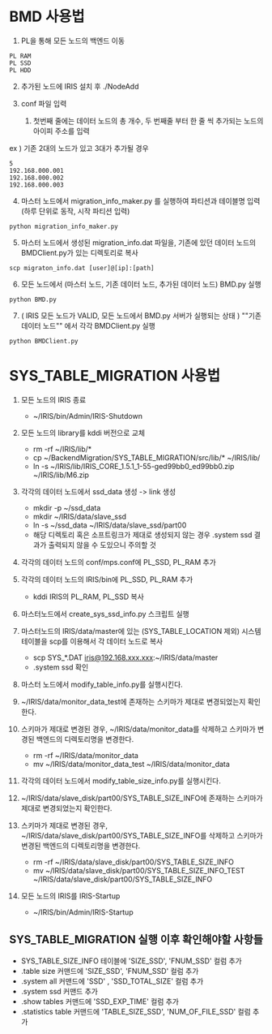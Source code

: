 # BMD 사용법

1. PL을 통해 모든 노드의 백엔드 이동
```
PL RAM
PL SSD
PL HDD
```
2. 추가된 노드에 IRIS 설치 후 ./NodeAdd

3. conf 파일 입력 
    1. 첫번째 줄에는 데이터 노드의 총 개수, 두 번째줄 부터 한 줄 씩 추가되는 노드의 아이피 주소를 입력
    

ex )  기존 2대의 노드가 있고 3대가 추가될 경우

```
5
192.168.000.001
192.168.000.002
192.168.000.003
```

4. 마스터 노드에서 migration_info_maker.py 를 실행하여 파티션과 테이블명 입력 (하루 단위로 동작, 시작 파티션 입력)
```
python migration_info_maker.py
```
5. 마스터 노드에서 생성된 migration_info.dat 파일을, 기존에 있던 데이터 노드의 BMDClient.py가 있는 디렉토리로 복사
```
scp migraton_info.dat [user]@[ip]:[path]
```
6. 모든 노드에서 (마스터 노드, 기존 데이터 노드, 추가된 데이터 노드) BMD.py 실행 
```
python BMD.py
```
7.  ( IRIS 모든 노드가 VALID, 모든 노드에서 BMD.py 서버가 실행되는 상태 ) ""기존 데이터 노드"" 에서 각각 BMDClient.py 실행
```
python BMDClient.py
```

# SYS_TABLE_MIGRATION 사용법

1. 모든 노드의 IRIS 종료 
    - ~/IRIS/bin/Admin/IRIS-Shutdown
2. 모든 노드의 library를 kddi 버전으로 교체 
    - rm -rf ~/IRIS/lib/*
    - cp ~/BackendMigration/SYS_TABLE_MIGRATION/src/lib/* ~/IRIS/lib/
    - ln -s ~/IRIS/lib/IRIS_CORE_1.5.1_1-55-ged99bb0_ed99bb0.zip ~/IRIS/lib/M6.zip 
3. 각각의 데이터 노드에서 ssd_data 생성 -> link 생성 
    - mkdir -p ~/ssd_data
    - mkdir ~/IRIS/data/slave_ssd
    - ln -s ~/ssd_data ~/IRIS/data/slave_ssd/part00
    - 해당 디렉토리 혹은 소프트링크가 제대로 생성되지 않는 경우 .system ssd 결과가 출력되지 않을 수 도있으니 주의할 것
4. 각각의 데이터 노드의 conf/mps.conf에 PL_SSD, PL_RAM 추가 
5. 각각의 데이터 노드의 IRIS/bin에 PL_SSD, PL_RAM 추가
    - kddi IRIS의 PL_RAM, PL_SSD 복사 
6. 마스터노드에서 create_sys_ssd_info.py 스크립트 실행
7. 마스터노드의 IRIS/data/master에 있는 (SYS_TABLE_LOCATION 제외) 시스템 테이블을 scp를 이용해서 각 데이터 노드로 복사
    - scp SYS\_\*\.DAT iris@192.168.xxx.xxx:~/IRIS/data/master
    - .system ssd 확인

8. 마스터 노드에서 modify_table_info.py를 실행시킨다. 
9. ~/IRIS/data/monitor_data_test에 존재하는 스키마가 제대로 변경되었는지 확인한다. 
10. 스키마가 제대로 변경된 경우, ~/IRIS/data/monitor_data를 삭제하고 스키마가 변경된 백엔드의 디렉토리명을 변경한다. 
    - rm -rf ~/IRIS/data/monitor_data
    - mv ~/IRIS/data/monitor_data_test ~/IRIS/data/monitor_data
11. 각각의 데이터 노드에서 modify_table_size_info.py를 실행시킨다. 
12. ~/IRIS/data/slave_disk/part00/SYS_TABLE_SIZE_INFO에 존재하는 스키마가 제대로 변경되었는지 확인한다. 
13. 스키마가 제대로 변경된 경우, ~/IRIS/data/slave_disk/part00/SYS_TABLE_SIZE_INFO를 삭제하고 스키마가 변경된 백엔드의 디렉토리명을 변경한다. 
    - rm -rf ~/IRIS/data/slave_disk/part00/SYS_TABLE_SIZE_INFO
    - mv ~/IRIS/data/slave_disk/part00/SYS_TABLE_SIZE_INFO_TEST ~/IRIS/data/slave_disk/part00/SYS_TABLE_SIZE_INFO
14. 모든 노드의 IRIS를 IRIS-Startup 
    - ~/IRIS/bin/Admin/IRIS-Startup


## SYS_TABLE_MIGRATION 실행 이후 확인해야할 사항들

- SYS_TABLE_SIZE_INFO 테이블에 'SIZE_SSD', 'FNUM_SSD' 컬럼 추가 
- .table size 커맨드에  'SIZE_SSD', 'FNUM_SSD' 컬럼 추가  
- .system all 커맨드에   'SSD' , 'SSD_TOTAL_SIZE' 컬럼 추가 
- .system ssd 커맨드 추가 
- .show tables 커맨드에  'SSD_EXP_TIME'  컬럼 추가 
- .statistics table 커맨드에 'TABLE_SIZE_SSD', 'NUM_OF_FILE_SSD' 컬럼 추가
